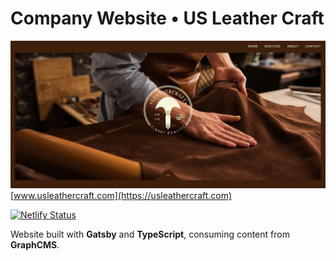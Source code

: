 # Company Website • US Leather Craft

[![](./static/banner.png)](https://usleathercraft.com)
[www.usleathercraft.com](https://usleathercraft.com)

[![Netlify Status](https://api.netlify.com/api/v1/badges/186630d0-c517-4276-9df4-1fd25089a3d8/deploy-status)](https://app.netlify.com/sites/usleathercraft/deploys)

Website built with **Gatsby** and **TypeScript**, consuming content from **GraphCMS**.
